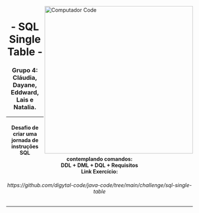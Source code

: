 <img src="https://raw.githubusercontent.com/MicaelliMedeiros/micaellimedeiros/master/image/computer-illustration.png" min-width="400px" max-width="400px" width="400px" align="right" alt="Computador Code">
<h1 align="center">
  - SQL Single Table -
</h1>
<h3 align="center"> Grupo 4: Cláudia, Dayane, Eddward, Lais e Natalia.</h3>

******

<h4 align="center">Desafio de criar uma jornada de instruções SQL contemplando comandos:</br> DDL + DML + DQL + Requisitos</br>
Link Exercício:</h4><h6 align="center">https://github.com/digytal-code/java-code/tree/main/challenge/sql-single-table</h6>
  
******
